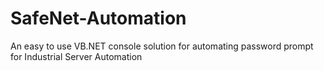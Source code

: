 # SafeNet-Automation
An easy to use VB.NET console solution for automating password prompt for Industrial Server Automation
